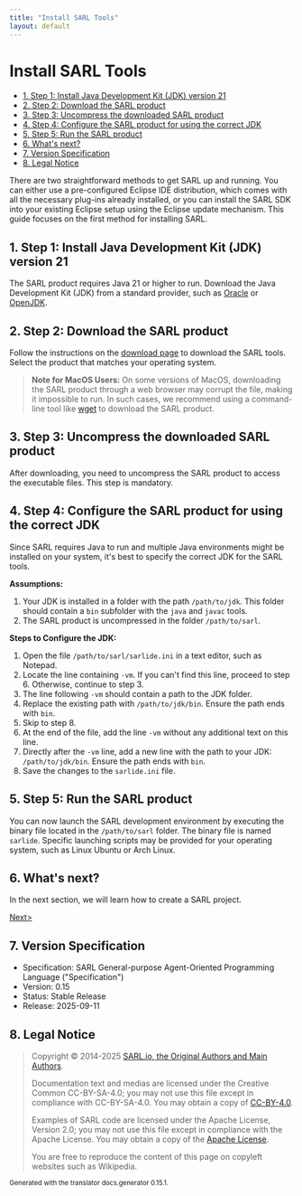 ```yaml
---
title: "Install SARL Tools"
layout: default
---
```


# Install SARL Tools


<ul class="page_outline" id="page_outline">

<li><a href="#1-step-1-install-java-development-kit-jdk-version-21">1. Step 1: Install Java Development Kit (JDK) version 21</a></li>
<li><a href="#2-step-2-download-the-sarl-product">2. Step 2: Download the SARL product</a></li>
<li><a href="#3-step-3-uncompress-the-downloaded-sarl-product">3. Step 3: Uncompress the downloaded SARL product</a></li>
<li><a href="#4-step-4-configure-the-sarl-product-for-using-the-correct-jdk">4. Step 4: Configure the SARL product for using the correct JDK</a></li>
<li><a href="#5-step-5-run-the-sarl-product">5. Step 5: Run the SARL product</a></li>
<li><a href="#6-what-s-next">6. What's next?</a></li>
<li><a href="#7-version-specification">7. Version Specification</a></li>
<li><a href="#8-legal-notice">8. Legal Notice</a></li>

</ul>


There are two straightforward methods to get SARL up and running. You can either use a pre-configured Eclipse IDE distribution, which comes with all the necessary plug-ins already installed, or you can install the SARL SDK into your existing Eclipse setup using the Eclipse update mechanism. This guide focuses on the first method for installing SARL.

## 1. Step 1: Install Java Development Kit (JDK) version 21

The SARL product requires Java 21 or higher to run. Download the Java Development Kit (JDK) from a standard provider, such as [Oracle](https://www.oracle.com/java/technologies/downloads/) or [OpenJDK](https://openjdk.org/).

## 2. Step 2: Download the SARL product

Follow the instructions on the [download page](http://www.sarl.io/download/index.html) to download the SARL tools. Select the product that matches your operating system.

> **Note for MacOS Users:** On some versions of MacOS, downloading the SARL product through a web browser may corrupt the file, making it impossible to run. In such cases, we recommend using a command-line tool like [wget](https://www.gnu.org/software/wget/) to download the SARL product.

## 3. Step 3: Uncompress the downloaded SARL product

After downloading, you need to uncompress the SARL product to access the executable files. This step is mandatory.

## 4. Step 4: Configure the SARL product for using the correct JDK

Since SARL requires Java to run and multiple Java environments might be installed on your system, it's best to specify the correct JDK for the SARL tools.

**Assumptions:**
1. Your JDK is installed in a folder with the path `/path/to/jdk`. This folder should contain a `bin` subfolder with the `java` and `javac` tools.
2. The SARL product is uncompressed in the folder `/path/to/sarl`.

**Steps to Configure the JDK:**

1. Open the file `/path/to/sarl/sarlide.ini` in a text editor, such as Notepad.
2. Locate the line containing `-vm`. If you can't find this line, proceed to step 6. Otherwise, continue to step 3.
3. The line following `-vm` should contain a path to the JDK folder.
4. Replace the existing path with `/path/to/jdk/bin`. Ensure the path ends with `bin`.
5. Skip to step 8.
6. At the end of the file, add the line `-vm` without any additional text on this line.
7. Directly after the `-vm` line, add a new line with the path to your JDK: `/path/to/jdk/bin`. Ensure the path ends with `bin`.
8. Save the changes to the `sarlide.ini` file.

## 5. Step 5: Run the SARL product

You can now launch the SARL development environment by executing the binary file located in the `/path/to/sarl` folder. The binary file is named `sarlide`. Specific launching scripts may be provided for your operating system, such as Linux Ubuntu or Arch Linux.

## 6. What's next?

In the next section, we will learn how to create a SARL project.

[Next>](./CreateFirstProject.html)

## 7. Version Specification

* Specification: SARL General-purpose Agent-Oriented Programming Language ("Specification")
* Version: 0.15
* Status: Stable Release
* Release: 2025-09-11

## 8. Legal Notice

> Copyright &copy; 2014-2025 [SARL.io, the Original Authors and Main Authors](http://www.sarl.io/about/index.html).
>
> Documentation text and medias are licensed under the Creative Common CC-BY-SA-4.0;
> you may not use this file except in compliance with CC-BY-SA-4.0.
> You may obtain a copy of [CC-BY-4.0](https://creativecommons.org/licenses/by-sa/4.0/deed.en).
>
> Examples of SARL code are licensed under the Apache License, Version 2.0;
> you may not use this file except in compliance with the Apache License.
> You may obtain a copy of the [Apache License](http://www.apache.org/licenses/LICENSE-2.0).
>
> You are free to reproduce the content of this page on copyleft websites such as Wikipedia.

<small>Generated with the translator docs.generator 0.15.1.</small>
